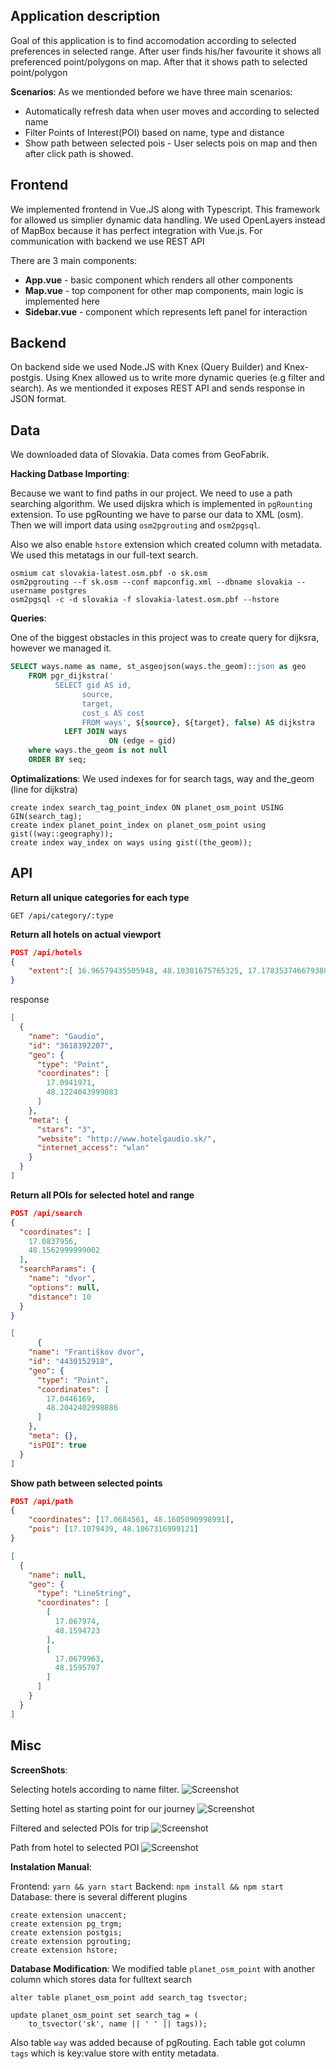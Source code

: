 ## Application description

Goal of this application is to find accomodation according to selected preferences in selected range.
After user finds his/her favourite it shows all preferenced point/polygons on map.
After that it shows path to selected point/polygon

**Scenarios**:
As we mentionded before we have three main scenarios:
 - Automatically refresh data when user moves and according to selected name
 - Filter Points of Interest(POI) based on name, type and distance
 - Show path between selected pois - User selects pois on map and then after click path is showed.

## Frontend
We implemented frontend in Vue.JS along with Typescript. 
This framework for allowed us simplier dynamic data handling.
We used OpenLayers instead of MapBox because it has perfect integration with Vue.js.
For communication with backend we use REST API

There are 3 main components:
- **App.vue** - basic component which renders all other components
- **Map.vue** - top component for other map components, main logic is implemented here
- **Sidebar.vue** - component which represents left panel for interaction

## Backend

On backend side we used Node.JS with Knex (Query Builder) and Knex-postgis.
Using Knex allowed us to write more dynamic queries (e.g filter and search).
As we mentionded it exposes REST API and sends response in JSON format.

## Data

We downloaded data of Slovakia. Data comes from GeoFabrik.

**Hacking Datbase Importing**:

Because we want to find paths in our project. We need to use a path searching algorithm. We used dijskra which is implemented in `pgRounting` extension.
To use pgRounting we have to parse our data to XML (osm). Then we will import data using `osm2pgrouting` and `osm2pgsql`.

Also we also enable `hstore` extension which created column with metadata.
We used this metatags in our full-text search.

```
osmium cat slovakia-latest.osm.pbf -o sk.osm
osm2pgrouting --f sk.osm --conf mapconfig.xml --dbname slovakia --username postgres
osm2pgsql -c -d slovakia -f slovakia-latest.osm.pbf --hstore
```

**Queries**:

One of the biggest obstacles in this project was to create query for dijksra, however we managed it.

```sql
SELECT ways.name as name, st_asgeojson(ways.the_geom)::json as geo
    FROM pgr_dijkstra('
          SELECT gid AS id,
                source,
                target,
                cost_s AS cost
                FROM ways', ${source}, ${target}, false) AS dijkstra
            LEFT JOIN ways
                      ON (edge = gid)
    where ways.the_geom is not null
    ORDER BY seq;
```

**Optimalizations**:
We used indexes for for search tags, way and the_geom (line for dijkstra)

```
create index search_tag_point_index ON planet_osm_point USING GIN(search_tag);
create index planet_point_index on planet_osm_point using gist((way::geography));
create index way_index on ways using gist((the_geom));
```

## API

**Return all unique categories for each type**
```
GET /api/category/:type
```


**Return all hotels on actual viewport**
```json
POST /api/hotels
{
	"extent":[ 16.96579435505948, 48.10381675765325, 17.178353746679388, 48.20184929541517 ]
}
```
response
```json
[
  {
    "name": "Gaudio",
    "id": "3618392207",
    "geo": {
      "type": "Point",
      "coordinates": [
        17.0941971,
        48.1224043999083
      ]
    },
    "meta": {
      "stars": "3",
      "website": "http://www.hotelgaudio.sk/",
      "internet_access": "wlan"
    }
  }
]
```
**Return all POIs for selected hotel and range**
```json
POST /api/search
{
  "coordinates": [
    17.0837956,
    48.1562999999002
  ],
  "searchParams": {
    "name": "dvor",
    "options": null,
    "distance": 10
  }
}
```
```json
[
      {
    "name": "Františkov dvor",
    "id": "4430152918",
    "geo": {
      "type": "Point",
      "coordinates": [
        17.0446169,
        48.2042402998886
      ]
    },
    "meta": {},
    "isPOI": true
  }
]
```
**Show path between selected points**
```json
POST /api/path
{
	"coordinates": [17.0684561, 48.1605090998991],
	"pois": [17.1079439, 48.1067316999121]
}
```
```json
[
  {
    "name": null,
    "geo": {
      "type": "LineString",
      "coordinates": [
        [
          17.067974,
          48.1594723
        ],
        [
          17.0679963,
          48.1595707
        ]
      ]
    }
  }
]
```


## Misc

**ScreenShots**:

Selecting hotels according to name filter.
![Screenshot](01.png)

Setting hotel as starting point for our journey
![Screenshot](02.png)

Filtered and selected POIs for trip
![Screenshot](03.png)

Path from hotel to selected POI
![Screenshot](04.png)


**Instalation Manual**:

Frontend: `yarn && yarn start`
Backend: `npm install && npm start`
Database: 
there is several different plugins
```
create extension unaccent;
create extension pg_trgm;
create extension postgis;
create extension pgrouting;
create extension hstore;
```

**Database Modification**:
We modified table `planet_osm_point` with another column which stores data for fulltext search
```
alter table planet_osm_point add search_tag tsvector;

update planet_osm_point set search_tag = (
    to_tsvector('sk', name || ' ' || tags));
```

Also table `way` was added because of pgRouting.
Each table got column `tags` which is key:value store with entity metadata.

